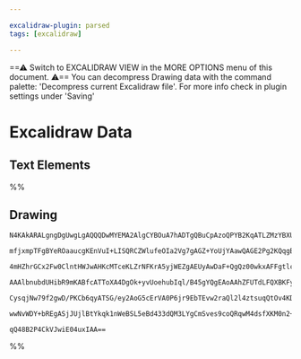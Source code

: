 ```yaml
---

excalidraw-plugin: parsed
tags: [excalidraw]

---
```

==⚠  Switch to EXCALIDRAW VIEW in the MORE OPTIONS menu of this document. ⚠== You can decompress Drawing data with the command palette: 'Decompress current Excalidraw file'. For more info check in plugin settings under 'Saving'


# Excalidraw Data

## Text Elements
%%
## Drawing
```compressed-json
N4KAkARALgngDgUwgLgAQQQDwMYEMA2AlgCYBOuA7hADTgQBuCpAzoQPYB2KqATLZMzYBXUtiRoIACyhQ4zZAHoFAc0JRJQgEYA6bGwC2CgF7N6hbEcK4OCtptbErHALRY8RMpWdx8Q1TdIEfARcZgRmBShcZQUebQBGAFZtAGYaOiCEfQQOKGZuAG1wMFAwMogSbghiAA4oAHkANQB2AFUAJXSyyFhEKqgsKC7yzG5nAE4U7WbE/nKYMYA2KfiU

mfjxmpTFgBYeROaaucgKEnVuI+LISQRCZWlufeOIa2Vg7gAGZ+YoUjYAawQAGE2Pg2KQqgBieIIGEw4aQTS4bD/ZR/IQcYggsEQiS/azMOC4QK5BEQABmhHw+AAyrB3hJBB4yT8/oCAOpnSSPb6/AEIOkwBnoJmVZ7o+4ccL5NDxZ5sInYNQLWUfL5XCBo4RwACSxBlqAKAF1nuTyNk9dwOEJqc9CJisFVcB8yejMVLmAbrbaNWEEMRuIkPokds1

4mHZhrGCx2Fw0ClntHWJwAHKcMTceKLZrNFKrA5yjWEZgAEUyAwDaF+QgQz00wkxAFFgtlcl6bfhnkI4MRcBXM81Fh9FvmPuMeFnnkQOP8rR2p2wUf7uOSCGFngNMEMJK7KAAVQZVMnkzhQGmEIziXjq7oU08AMVw+ipKtQkdvm6gAEEiMo4+hgnJIZEyYKBzAIH87n/aAFTJPRclwe0mEtNBvU7DVwTue0CAPLcj2eXAhCgNh2nCC8r2rWsNWnB

AAAlbnubdUHibR9mKABfcATToXA4DgOk+yvUoehubIql/B45gYQgEAoAAhZFUTdLFQXBKFyQ0zThggbARBJKAdQGfQ6TZYFVNxdBoVhaztN00h9MMrIFJRLUMRUnF+nIDhCWJHJgOKHS9L8xz9HvKlaXpK8IFFAMpLshyjJM/lOWIc40D4AL4uCxK+UBQVhWi0ExUyoLchC9phElaVMzi0qDKM+pFWVTM1Vq+zsqye8HyfF9AzahLOtPc9L0eG9I

CysqjNw79f2gwD/PKCb6qyATSG/ey2AoG5cErVA0P6jr9EbTEvw2raQl2l4ztsuqQtOv4KD3eAouUm72smzrzQQCrhX2gLmGwP5qQADW4HZFjiJ5/sB0F8AATTBrNtBqCHEniLZ4mDcHxikow2AMbhhMgegCBrTMOIOj79AqtyPQNCBXqktESGGq8eDGzVSBZgY4D6gLmeIABZNhiAQY7cE0YJdtXfB135rn3LUtAiYgOTQUu0hlCRAAKCdmmoXh

wwNvWDY+bREgASjJUjlBtYkqk1nWeBSL5eBd433dQM3LYgCmSves9coQRqwM4dsfXKM0n2+nJRa5jhlEJjUcglqXuEo55sCIXmq1IGtng4aP07zqjb2EKAaOL/ONX0YlAVIFMi9z6vb1r0h6/FyXl2bhA/fKOwACsEGwPIaULuBhdFzu07QGW5fKZEwMYPd8fwJOP2eqowmCEfYzgoQfgMJ6+lQ+dqMXQFpbXUvI7+YzMl3zgV2vqdQm/Xfl9Xud

qQ48B2P4CkVJwiE04uxIAA==
```
%%